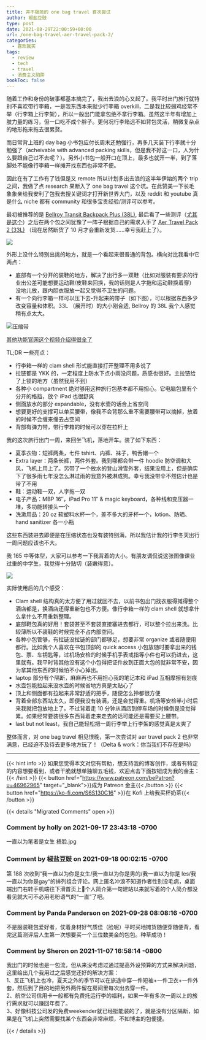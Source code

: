 ```yaml
---
title: 并不极简的 one bag travel 首次尝试
author: 椒盐豆豉
type: post
date: 2021-08-29T22:00:59+00:00
url: /one-bag-travel-aer-travel-pack-2/
categories:
  - 喜欢就买
tags:
  - review
  - tech
  - travel
  - 消费主义陷阱
bookToc: false
---
```

随着工作和身份的破事都基本搞完了，我出去浪的心又起了。我平时出门旅行就特别不喜欢带行李箱，一是我东西本来就少行李箱 overkill，二是我比较弱鸡经常不举（行李箱上行李架），所以一般出门能拿包绝不拿行李箱。虽然这半年有增加上肢力量的练习，但一口吃不成个胖子。更何况行李箱远不如背包灵活，稍微复杂点的地形拖来拖去很累赘。

而日常背上班的 day bag 小书包应付长周末还勉强行，再多几天装下行李就十分勉强了（acheivable with advanced packing skills，但是我不好这一口，人为什么要跟自己过不去呢？）。另外小书包一般开口在顶上，最多也就开一半，到了落脚处不能像行李箱一样摊开找东西也非常不便。

因此在有了工作有了钱但是又 remote 所以计划多出去浪的这半年伊始的两个 trip 之间，我做了点 research 果断入了 one bag travel 这个坑。在此赞美一下长毛象象亲给我安利了包我去搜关键词才打开新世界大门，以及 reddit 和 youtube 真是什么 niche 都有 community 和很多宝贵经验/测评可以参考。

最初被推荐的是 [Bellroy Transit Backpack Plus (38L)](https://amzn.to/2WALJAY), 最后看了一些测评（[尤其是这个](https://youtu.be/_8Dzx-sgQjU)）之后在两个包之间犹豫了一阵子根据自己的需求入手了 [Aer Travel Pack 2 (33L)](https://www.aersf.com/travel-pack-2-gray) （现在居然断货了 10 月才会重新发货……幸亏我赶上了）。

![](https://s3.nl-ams.scw.cloud/mtfront-blog/2021/08/Screen-Shot-2021-08-29-at-2.54.56-PM-940x1024.png)

外形上没什么特别出挑的地方，就是一个看起来很普通的背包。横向对比我看中它两点：

- 底部有一个分开的装鞋的地方，解决了出行多一双鞋（比如对服装有要求的行业出公差可能想要运动鞋/皮鞋来回换，我的话则是人字拖和运动鞋换着穿）没地儿放，跟内胆衣服放一起又觉得不卫生的问题。
- 有一个向行李箱一样可以压下去-升起来的带子（如下图），可以根据东西多少改变容量和体积。33L （展开时）的大小刚合适, Bellroy 的 38L 我个人感觉稍有点太大。

![压缩带](https://images.squarespace-cdn.com/content/v1/5362a66ee4b05f0813543305/1533258160331-QW3ZOX20COCBTZLYC3RW/22007_tp2_gray_compression.JPG?format=1000w)

[其他功能官网这个视频介绍得很全了](https://youtu.be/mzrvJX-O5DY)

TL;DR 一些亮点：

- 行李箱一样的 clam shell 形式能直接打开整理不用多说了
- 拉链都是 YKK 的，一定程度上防水下点小雨没问题，质感也很好。主拉链给了上锁的地方（虽然我用不到）
- 各种小 compartment 绝对够用这种旅行包基本都不用担心。它电脑包里有个分开的格挡，放个 iPad 也很舒爽
- 侧面放水的部分 expandable，没有水壶的话合上省空间
- 想要更好的支撑可以单买腰带，像我不会背那么重不需要腰带可以摘掉，放着的时候不会缠来缠去占空间
- 背部有弹力带，带行李箱的时候可以穿在拉杆上

我的这次旅行出门一周，来回坐飞机，落地开车。装了如下东西：

- 夏季衣物：短裤两条，七件 tshirt、内裤、袜子，鸭舌帽一个
- Extra layer：两条长裤，两件外套。我到哪都会带一件 hoodie 防空调和大风，飞机上用上了。另带了一个放水的登山滑雪外套，结果没用上，但是确实下了很多雨七年没怎么淋过雨的我意外被淋成狗。幸亏我没带伞不然估计也是带了不用
- 鞋：运动鞋一双，人字拖一双
- 电子产品：MBP 16″，iPad Pro 11″ & magic keyboard，各种线和变压器一堆，多功能转接头一个
- 洗漱用品：20 oz 软塑料水杯一个，差不多大的牙杯一个，lotion、防晒、hand sanitizer 各一小瓶

这些东西装进去即便是在压缩状态也没有装特别满，所以我估计我的行李冬天出行一周问题应该也不大。

我 165 中等体型，大家可以参考一下我背着的大小。有朋友调侃说这张图像课业过重的中学生，我觉得十分贴切（装嫩得意）。

![](https://s3.nl-ams.scw.cloud/mtfront-blog/2021/08/20210811_100658-scaled-e1630273525874-768x1024.jpeg)

实际使用后的几个感受：

- Clam shell 结构真的太方便了用过就回不去，以前书包出门找衣服得摊得整个酒店都是，换酒店还得重新包也不方便。像行李箱一样的 clam shell 就想拿什么拿什么不用重新整理。
- 底部鞋包真的好用！套袋甚至不套袋直接塞进去都行，可以整个拉出来洗。比较薄所以不装鞋的时候完全不占内部空间。
- 各种小包管够，有拉链没拉链的部门都够足，想要非常 organize 或者随便用都行。比如我个人喜欢在书包顶部的 quick access 小包放随时要拿出来的钱包、票、车钥匙等，过机场安检的时候手机手表戒指等小件也可以扔进去，这里就有。我平时背其他没有这个小包得把证件放到正面大包的就非常不安，因为拿其他东西的时候怕不小心掉出。
- laptop 部分有个隔断，麻麻再也不用担心我的笔记本和 iPad 互相摩擦有划痕
- 水壶包能拉起来没水壶的时候省地方真是太贴心了
- 顶上和侧面都有拉起来非常舒适的把手，随便怎么拎都很方便
- 背着全部东西站太久，即便我没有装满，还是会觉得重。机场等安检半小时后来我就把包放地上了。不过背着走 10 分钟从酒店到停车场的时候倒是没觉得累。如果经常要装很多东西背着走来走去的话可能还是需要买上腰带。
- last but not least，我自己能轻松把一周行李举上行李架的感觉真是太爽了

整体而言，对 one bag travel 相见恨晚，第一次尝试对 aer travel pack 2 也非常满意，已经迫不及待去更多地方玩了！（Delta & work：你当我们不存在是吗）

---
{{< hint info >}}
如果您觉得本文对您有帮助，想支持我的博客创作，或者有特定的内容想要看到，或者干脆就想单独聊五毛钱，欢迎点击下面按钮成为我的金主：
{{< /hint >}}
{{< button href="https://www.patreon.com/bePatron?u=46962965" target="_blank">}}成为 Patreon 金主{{< /button >}}
{{< button href="https://ko-fi.com/S6S130C16" >}}在 Kofi 上给我买杯奶茶{{< /button >}}

{{< details "Migrated Comments" open >}}

### Comment by holly on 2021-09-17 23:43:18 -0700
一直以为笔者是女生 捂脸.jpg

### Comment by 椒盐豆豉 on 2021-09-18 00:02:15 -0700
第 188 次收到“我一直以为你是女生/我一直以为你是男的/我一直以为你是 les/我一直以为你是gay“的排列组合评论。网上匿名冲浪不知道作者性别没毛病，桌面端出门右转手机端往下滑首页上个人简介第一句建站以来就写着的个人简介都没看见就大可不必用老粉语气的“一直”了吧。

### Comment by Panda Panderson on 2021-09-28 08:08:16 -0700
不是服装鞋包爱好者，仗着身材好气质佳（脸呢）平时买地摊货随便穿随便背，看完这篇测评后人生第一次想要买一个三位数美金的包包。种草成功！

### Comment by Sheron on 2021-11-07 16:58:14 -0800
我出门的时候也是一包流，但从来没考虑过通过提高外设预算的方式来解决问题，这里给出几个我用过之后感觉还好的解决方案：  
1、反正飞机上也冷，夏天之外的季节可以在旅途中穿一件短袖+一件卫衣+一件外套，然后到了目的地把另外两件留在房间里每次出去穿一件。  
2、航空公司信用卡一般都有免费托运行李的福利，如果一年有多次一周以上的旅行需求就可以赚回年费了。  
3、好像科技公司发的免费weekender就已经挺能装的了，就是没有分区隔断，如果是在飞机上突然需要找某个东西会非常麻烦，不如博主的包便捷。

{{< / details >}}